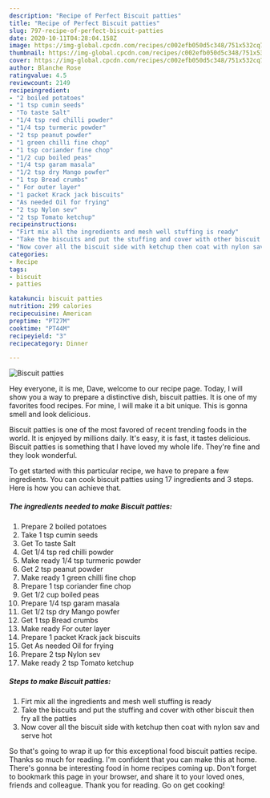 ```yaml
---
description: "Recipe of Perfect Biscuit patties"
title: "Recipe of Perfect Biscuit patties"
slug: 797-recipe-of-perfect-biscuit-patties
date: 2020-10-11T04:28:04.158Z
image: https://img-global.cpcdn.com/recipes/c002efb050d5c348/751x532cq70/biscuit-patties-recipe-main-photo.jpg
thumbnail: https://img-global.cpcdn.com/recipes/c002efb050d5c348/751x532cq70/biscuit-patties-recipe-main-photo.jpg
cover: https://img-global.cpcdn.com/recipes/c002efb050d5c348/751x532cq70/biscuit-patties-recipe-main-photo.jpg
author: Blanche Rose
ratingvalue: 4.5
reviewcount: 2149
recipeingredient:
- "2 boiled potatoes"
- "1 tsp cumin seeds"
- "To taste Salt"
- "1/4 tsp red chilli powder"
- "1/4 tsp turmeric powder"
- "2 tsp peanut powder"
- "1 green chilli fine chop"
- "1 tsp coriander fine chop"
- "1/2 cup boiled peas"
- "1/4 tsp garam masala"
- "1/2 tsp dry Mango powfer"
- "1 tsp Bread crumbs"
- " For outer layer"
- "1 packet Krack jack biscuits"
- "As needed Oil for frying"
- "2 tsp Nylon sev"
- "2 tsp Tomato ketchup"
recipeinstructions:
- "Firt mix all the ingredients and mesh well stuffing is ready"
- "Take the biscuits and put the stuffing and cover with other biscuit then fry all the patties"
- "Now cover all the biscuit side with ketchup then coat with nylon sav and serve hot"
categories:
- Recipe
tags:
- biscuit
- patties

katakunci: biscuit patties 
nutrition: 299 calories
recipecuisine: American
preptime: "PT27M"
cooktime: "PT44M"
recipeyield: "3"
recipecategory: Dinner

---
```



![Biscuit patties](https://img-global.cpcdn.com/recipes/c002efb050d5c348/751x532cq70/biscuit-patties-recipe-main-photo.jpg)

Hey everyone, it is me, Dave, welcome to our recipe page. Today, I will show you a way to prepare a distinctive dish, biscuit patties. It is one of my favorites food recipes. For mine, I will make it a bit unique. This is gonna smell and look delicious.

Biscuit patties is one of the most favored of recent trending foods in the world. It is enjoyed by millions daily. It's easy, it is fast, it tastes delicious. Biscuit patties is something that I have loved my whole life. They're fine and they look wonderful.




To get started with this particular recipe, we have to prepare a few ingredients. You can cook biscuit patties using 17 ingredients and 3 steps. Here is how you can achieve that.

<!--inarticleads1-->

##### The ingredients needed to make Biscuit patties:

1. Prepare 2 boiled potatoes
1. Take 1 tsp cumin seeds
1. Get To taste Salt
1. Get 1/4 tsp red chilli powder
1. Make ready 1/4 tsp turmeric powder
1. Get 2 tsp peanut powder
1. Make ready 1 green chilli fine chop
1. Prepare 1 tsp coriander fine chop
1. Get 1/2 cup boiled peas
1. Prepare 1/4 tsp garam masala
1. Get 1/2 tsp dry Mango powfer
1. Get 1 tsp Bread crumbs
1. Make ready  For outer layer
1. Prepare 1 packet Krack jack biscuits
1. Get As needed Oil for frying
1. Prepare 2 tsp Nylon sev
1. Make ready 2 tsp Tomato ketchup




<!--inarticleads2-->

##### Steps to make Biscuit patties:

1. Firt mix all the ingredients and mesh well stuffing is ready
1. Take the biscuits and put the stuffing and cover with other biscuit then fry all the patties
1. Now cover all the biscuit side with ketchup then coat with nylon sav and serve hot




So that's going to wrap it up for this exceptional food biscuit patties recipe. Thanks so much for reading. I'm confident that you can make this at home. There's gonna be interesting food in home recipes coming up. Don't forget to bookmark this page in your browser, and share it to your loved ones, friends and colleague. Thank you for reading. Go on get cooking!
